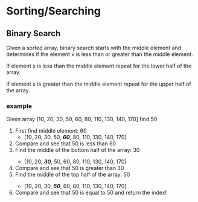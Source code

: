 # Sorting/Searching

## Binary Search
<p> Given a sorted array, binary search starts with the middle element and determines if the element x is less than or greater than the middle element.</p>
<p> If element x is less than the middle element repeat for the lower half of the array. </p>
<p> If element x is greater than the middle element repeat for the upper half of the array. </p>

### example

<p> Given array [10, 20, 30, 50, 60, 80, 110, 130, 140, 170] find 50 </p>
<ol>
    <li> First find middle element: 60
        <ul> 
            <li>[10, 20, 30, 50, <em><strong>60</strong></em>, 80, 110, 130, 140, 170] </li>
        </ul>
    </li>
    <li> Compare and see that 50 is less than 60 </li>
    <li> Find the middle of the bottom half of the array: 30 </li>
        <ul> 
            <li>[10, 20, <em><strong>30</strong></em>, 50, 60, 80, 110, 130, 140, 170] </li>
        </ul>
    </li>
    <li> Compare and see that 50 is greater than 30 </li>
        <li> Find the middle of the top half of the array: 50 </li>
        <ul> 
            <li>[10, 20, 30, <em><strong>50</strong></em>, 60, 80, 110, 130, 140, 170] </li>
        </ul>
    </li>
    <li> Compare and see that 50 is equal to 50 and return the index! </li>
</ol>
